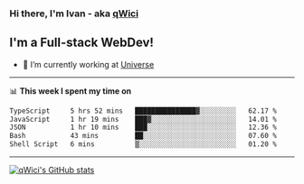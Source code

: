 ### Hi there, I'm Ivan - aka [qWici][website]

## I'm a Full-stack WebDev!
- 🔭 I’m currently working at [Universe][universe]

---

📊 **This week I spent my time on**
<!--START_SECTION:waka-->

```txt
TypeScript     5 hrs 52 mins   ███████████████▓░░░░░░░░░   62.17 %
JavaScript     1 hr 19 mins    ███▓░░░░░░░░░░░░░░░░░░░░░   14.01 %
JSON           1 hr 10 mins    ███░░░░░░░░░░░░░░░░░░░░░░   12.36 %
Bash           43 mins         ██░░░░░░░░░░░░░░░░░░░░░░░   07.60 %
Shell Script   6 mins          ▒░░░░░░░░░░░░░░░░░░░░░░░░   01.20 %
```

<!--END_SECTION:waka-->

---

[![qWici's GitHub stats](https://github-readme-stats.vercel.app/api?username=qWici)](https://github.com/qWici/github-readme-stats)

[website]: https://devkucher.com
[twitter]: https://twitter.com/KucherDev
[linkedin]: https://www.linkedin.com/in/ivankucher
[universe]: https://universeapps.limited
